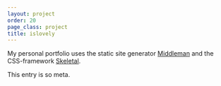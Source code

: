 ```yaml
---
layout: project
order: 20
page_class: project
title: islovely
---
```


My personal portfolio uses the static site generator
[Middleman](http://middlemanapp.com/ "Hand-crafted frontend development")
and the CSS-framework [Skeletal](http://dhabersack.github.com/skeletal/).

This entry is so meta.

